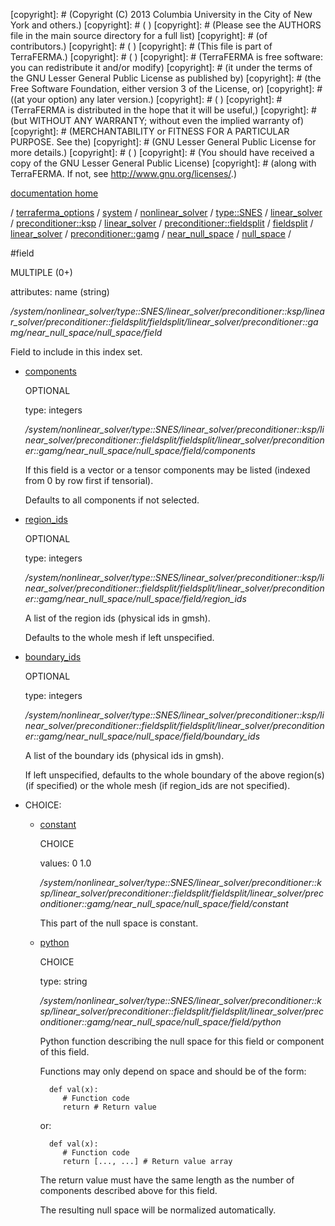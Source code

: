 [copyright]: # (Copyright (C) 2013 Columbia University in the City of New York and others.)
[copyright]: # ( )
[copyright]: # (Please see the AUTHORS file in the main source directory for a full list)
[copyright]: # (of contributors.)
[copyright]: # ( )
[copyright]: # (This file is part of TerraFERMA.)
[copyright]: # ( )
[copyright]: # (TerraFERMA is free software: you can redistribute it and/or modify)
[copyright]: # (it under the terms of the GNU Lesser General Public License as published by)
[copyright]: # (the Free Software Foundation, either version 3 of the License, or)
[copyright]: # ((at your option) any later version.)
[copyright]: # ( )
[copyright]: # (TerraFERMA is distributed in the hope that it will be useful,)
[copyright]: # (but WITHOUT ANY WARRANTY; without even the implied warranty of)
[copyright]: # (MERCHANTABILITY or FITNESS FOR A PARTICULAR PURPOSE. See the)
[copyright]: # (GNU Lesser General Public License for more details.)
[copyright]: # ( )
[copyright]: # (You should have received a copy of the GNU Lesser General Public License)
[copyright]: # (along with TerraFERMA. If not, see <http://www.gnu.org/licenses/>.)

[documentation home](Documentation)

/ [terraferma_options](../../../../../../../../../../../../../terraferma_options) / [system](../../../../../../../../../../../../system) / [nonlinear_solver](../../../../../../../../../../../nonlinear_solver) / [type::SNES](../../../../../../../../../../type__SNES) / [linear_solver](../../../../../../../../../linear_solver) / [preconditioner::ksp](../../../../../../../../preconditioner__ksp) / [linear_solver](../../../../../../../linear_solver) / [preconditioner::fieldsplit](../../../../../../preconditioner__fieldsplit) / [fieldsplit](../../../../../fieldsplit) / [linear_solver](../../../../linear_solver) / [preconditioner::gamg](../../../preconditioner__gamg) / [near_null_space](../../near_null_space) / [null_space](../null_space) /

#field

MULTIPLE (0+) 

attributes: name (string) 

*/system/nonlinear_solver/type::SNES/linear_solver/preconditioner::ksp/linear_solver/preconditioner::fieldsplit/fieldsplit/linear_solver/preconditioner::gamg/near_null_space/null_space/field*

Field to include in this index set.

* [components](field/components "child")

    OPTIONAL 

    type: integers

    */system/nonlinear_solver/type::SNES/linear_solver/preconditioner::ksp/linear_solver/preconditioner::fieldsplit/fieldsplit/linear_solver/preconditioner::gamg/near_null_space/null_space/field/components*

    If this field is a vector or a tensor components may be listed (indexed from 0 by row first if tensorial).
    
    Defaults to all components if not selected.

* [region_ids](field/region_ids "child")

    OPTIONAL 

    type: integers

    */system/nonlinear_solver/type::SNES/linear_solver/preconditioner::ksp/linear_solver/preconditioner::fieldsplit/fieldsplit/linear_solver/preconditioner::gamg/near_null_space/null_space/field/region_ids*

    A list of the region ids (physical ids in gmsh).
    
    Defaults to the whole mesh if left unspecified.

* [boundary_ids](field/boundary_ids "child")

    OPTIONAL 

    type: integers

    */system/nonlinear_solver/type::SNES/linear_solver/preconditioner::ksp/linear_solver/preconditioner::fieldsplit/fieldsplit/linear_solver/preconditioner::gamg/near_null_space/null_space/field/boundary_ids*

    A list of the boundary ids (physical ids in gmsh).
    
    If left unspecified, defaults to the whole boundary of the above region(s) (if specified) or the whole mesh (if region_ids are not specified).

* CHOICE:
    * [constant](field/constant "child")

        CHOICE 

        values: 0 1.0

        */system/nonlinear_solver/type::SNES/linear_solver/preconditioner::ksp/linear_solver/preconditioner::fieldsplit/fieldsplit/linear_solver/preconditioner::gamg/near_null_space/null_space/field/constant*

        This part of the null space is constant.

    * [python](field/python "child")

        CHOICE 

        type: string

        */system/nonlinear_solver/type::SNES/linear_solver/preconditioner::ksp/linear_solver/preconditioner::fieldsplit/fieldsplit/linear_solver/preconditioner::gamg/near_null_space/null_space/field/python*

        Python function describing the null space for this field or component of this field.
        
        Functions may only depend on space and should be of the form:
        
            def val(x):
               # Function code
               return # Return value
        
        or:
        
            def val(x):
               # Function code
               return [..., ...] # Return value array
        
        The return value must have the same length as the number of components described above for this field.
        
        The resulting null space will be normalized automatically.

[autogenerated]: # (This file was automatically generated from the schema file:/home/cwilson/repos/github/TerraFERMA/TerraFERMA/buckettools/schemas/solvers.rng.)


